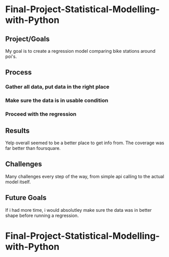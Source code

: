 # Final-Project-Statistical-Modelling-with-Python

## Project/Goals
My goal is to create a regression model comparing bike stations around poi's.

## Process
### Gather all data, put data in the right place
### Make sure the data is in usable condition
### Proceed with the regression

## Results
Yelp overall seemed to be a better place to get info from. The coverage was far better than foursquare. 

## Challenges 
Many challenges every step of the way, from simple api calling to the actual model itself. 

## Future Goals
If i had more time, i would absolutley make sure the data was in better shape before running a regression.
# Final-Project-Statistical-Modelling-with-Python
